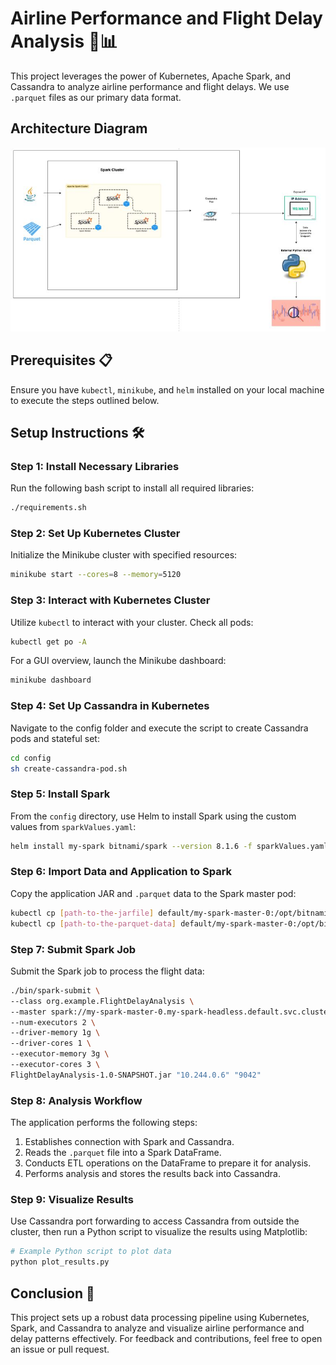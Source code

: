 
# Airline Performance and Flight Delay Analysis 🛫📊

This project leverages the power of Kubernetes, Apache Spark, and Cassandra to analyze airline performance and flight delays. We use `.parquet` files as our primary data format.

## Architecture Diagram 
![architecture.jpeg](architecture.jpeg)

## Prerequisites 📋

Ensure you have `kubectl`, `minikube`, and `helm` installed on your local machine to execute the steps outlined below.

## Setup Instructions 🛠

### Step 1: Install Necessary Libraries

Run the following bash script to install all required libraries:
```bash
./requirements.sh
```

### Step 2: Set Up Kubernetes Cluster

Initialize the Minikube cluster with specified resources:
```bash
minikube start --cores=8 --memory=5120
```

### Step 3: Interact with Kubernetes Cluster

Utilize `kubectl` to interact with your cluster. Check all pods:
```bash
kubectl get po -A
```
For a GUI overview, launch the Minikube dashboard:
```bash
minikube dashboard
```

### Step 4: Set Up Cassandra in Kubernetes

Navigate to the config folder and execute the script to create Cassandra pods and stateful set:
```bash
cd config
sh create-cassandra-pod.sh
```

### Step 5: Install Spark

From the `config` directory, use Helm to install Spark using the custom values from `sparkValues.yaml`:
```bash
helm install my-spark bitnami/spark --version 8.1.6 -f sparkValues.yaml
```

### Step 6: Import Data and Application to Spark

Copy the application JAR and `.parquet` data to the Spark master pod:
```bash
kubectl cp [path-to-the-jarfile] default/my-spark-master-0:/opt/bitnami/spark
kubectl cp [path-to-the-parquet-data] default/my-spark-master-0:/opt/bitnami/spark
```

### Step 7: Submit Spark Job

Submit the Spark job to process the flight data:
```bash
./bin/spark-submit \
--class org.example.FlightDelayAnalysis \
--master spark://my-spark-master-0.my-spark-headless.default.svc.cluster.local:7077 \
--num-executors 2 \
--driver-memory 1g \
--driver-cores 1 \
--executor-memory 3g \
--executor-cores 3 \
FlightDelayAnalysis-1.0-SNAPSHOT.jar "10.244.0.6" "9042"
```

### Step 8: Analysis Workflow

The application performs the following steps:
1. Establishes connection with Spark and Cassandra.
2. Reads the `.parquet` file into a Spark DataFrame.
3. Conducts ETL operations on the DataFrame to prepare it for analysis.
4. Performs analysis and stores the results back into Cassandra.

### Step 9: Visualize Results

Use Cassandra port forwarding to access Cassandra from outside the cluster, then run a Python script to visualize the results using Matplotlib:
```bash
# Example Python script to plot data
python plot_results.py
```

## Conclusion 🎉

This project sets up a robust data processing pipeline using Kubernetes, Spark, and Cassandra to analyze and visualize airline performance and delay patterns effectively. For feedback and contributions, feel free to open an issue or pull request.

